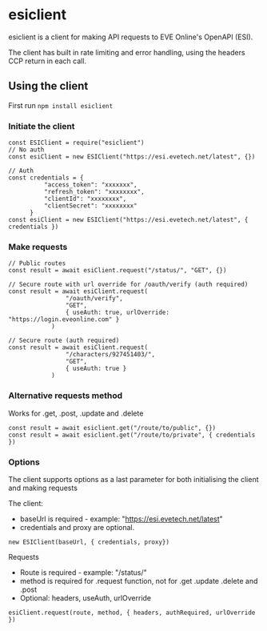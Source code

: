 # esiclient
esiclient is a client for making API requests to EVE Online's OpenAPI (ESI).

The client has built in rate limiting and error handling, using the headers CCP return in each call.


## Using the client

First run ```npm install esiclient```

### Initiate the client
```
const ESIClient = require("esiclient")
// No auth
const esiClient = new ESIClient("https://esi.evetech.net/latest", {})

// Auth
const credentials = {
          "access_token": "xxxxxxx",
          "refresh_token": "xxxxxxxx",
          "clientId": "xxxxxxxx",
          "clientSecret": "xxxxxxxx"
      }
const esiClient = new ESIClient("https://esi.evetech.net/latest", { credentials })
```

### Make requests
```
// Public routes
const result = await esiClient.request("/status/", "GET", {})

// Secure route with url override for /oauth/verify (auth required)
const result = await esiClient.request(
                "/oauth/verify",
                "GET",
                { useAuth: true, urlOverride: "https://login.eveonline.com" }
            )
            
// Secure route (auth required)
const result = await esiClient.request(
                "/characters/927451403/",
                "GET",
                { useAuth: true }
            )
```

### Alternative requests method
Works for .get, .post, .update and .delete
```
const result = await esiclient.get("/route/to/public", {})
const result = await esiclient.get("/route/to/private", { credentials })
```

### Options
The client supports options as a last parameter for both initialising the client and making requests

The client:
- baseUrl is required - example: "https://esi.evetech.net/latest"
- credentials and proxy are optional.
```
new ESIClient(baseUrl, { credentials, proxy})
```

Requests
- Route is required - example: "/status/"
- method is required for .request function, not for .get .update .delete and .post
- Optional: headers, useAuth, urlOverride
```
esiClient.request(route, method, { headers, authRequired, urlOverride })
```
